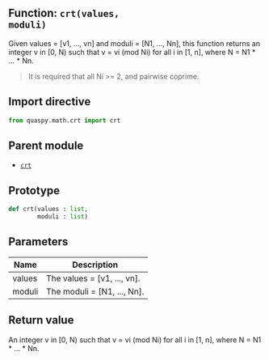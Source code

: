 ## Function: <code>crt(values, moduli)</code>
Given values = [v1, ..., vn] and moduli = [N1, ..., Nn], this function returns an integer v in [0, N) such that v = vi (mod Ni) for all i in [1, n], where N = N1 * ... * Nn.

> It is required that all Ni >= 2, and pairwise coprime.

## Import directive
```python
from quaspy.math.crt import crt
```

## Parent module
- [<code>crt</code>](README.md)

## Prototype
```python
def crt(values : list,
        moduli : list)
```

## Parameters
| <b>Name</b> | <b>Description</b> |
| ----------- | ------------------ |
| values | The values = [v1, ..., vn]. |
| moduli | The moduli = [N1, ..., Nn]. |

## Return value
An integer v in [0, N) such that v = vi (mod Ni) for all i in [1, n], where N = N1 * ... * Nn.

